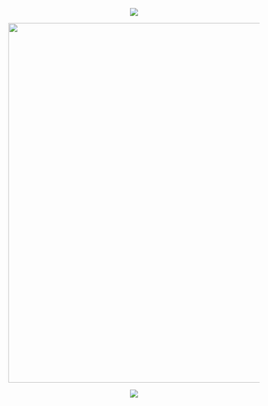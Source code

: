 <p align="center"> <img src="https://readme-typing-svg.demolab.com/?lines=I+have+waited+for+the+day;To+send+this+greedy+wolf+away;Now+the+magic+is+my+salvation;Gather+close+in+my+protection;We...+will...+stand+for+Everfree!;Behold+the+beauty+of+nature+in+all+its+glory;No+need+to+fear+the+vultures+at+the+door;Right+here+you+have+me+to+protect+you;Within+these+walls+of+thorns;Forever+free,+forevermore!;They+have+come+into+our+domain;Here+to+seal+our+camp+in+chains;But+we+have+held+it+for+generations;This+is+just+a+complication;We...+will...+stand+for+Everfree!;Trust+in+me,+this+is+for+your+own+good;Don't+be+afraid,+nature+is+our+friend;All+of+this+beauty+that+surrounds+us;Every+lovely+bloom+designed+to+defend;Let+them+come,+just+let+them+try!;I'm+not+about+to+say+goodbye!;This+camp+will+be+here+throughout+the+ages;Written+into+the+history+pages&font=Libertinus+Math&center=true&width=1080&height=50&color=08985ed&duration=2500&pause=1000"> </p>
<p align="center"> <img width=720 src="https://encrypted-tbn0.gstatic.com/images?q=tbn:ANd9GcTIFvzolLghoFTl-n5EUEM3mSCiCd7sULgGiw&s"> </p>
<p align="center"> <img src=https://komarev.com/ghpvc/?username=wallflower-blush&color=green&abbreviated=true&style=flat-square&label=Garden+Club+Members> </p>
